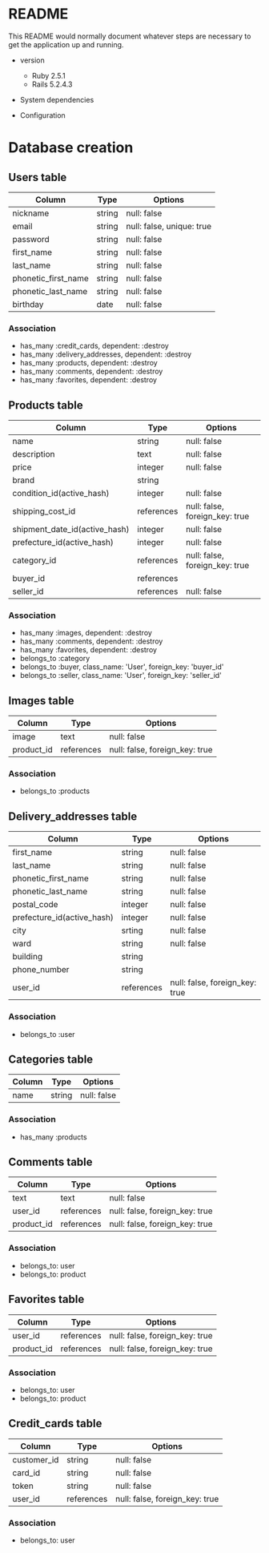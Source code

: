 
# README

This README would normally document whatever steps are necessary to get the
application up and running.


* version
  - Ruby 2.5.1
  - Rails 5.2.4.3

* System dependencies

* Configuration

# Database creation

## Users table
|Column|Type|Options|
|------|----|-------|
|nickname|string|null: false|
|email|string|null: false, unique: true|
|password|string|null: false|
|first_name|string|null: false|
|last_name|string|null: false|
|phonetic_first_name|string|null: false|
|phonetic_last_name|string|null: false|
|birthday|date|null: false|
### Association
- has_many :credit_cards, dependent: :destroy
- has_many :delivery_addresses, dependent: :destroy
- has_many :products, dependent: :destroy
- has_many :comments, dependent: :destroy
- has_many :favorites, dependent: :destroy

## Products table
|Column|Type|Options|
|------|----|-------|
|name|string|null: false|
|description|text|null: false|
|price|integer|null: false|
|brand|string||
|condition_id(active_hash)|integer|null: false|
|shipping_cost_id|references|null: false, foreign_key: true|
|shipment_date_id(active_hash)|integer|null: false|
|prefecture_id(active_hash)|integer|null: false|
|category_id|references|null: false, foreign_key: true|
|buyer_id|references||
|seller_id|references|null: false|
### Association
- has_many :images, dependent: :destroy
- has_many :comments, dependent: :destroy
- has_many :favorites, dependent: :destroy
- belongs_to :category
- belongs_to :buyer, class_name: 'User', foreign_key: 'buyer_id'
- belongs_to :seller, class_name: 'User', foreign_key: 'seller_id'

## Images table
|Column|Type|Options|
|------|----|-------|
|image|text|null: false|
|product_id|references|null: false, foreign_key: true|
### Association
- belongs_to :products

## Delivery_addresses table
|Column|Type|Options|
|------|----|-------|
|first_name|string|null: false|
|last_name|string|null: false|
|phonetic_first_name|string|null: false|
|phonetic_last_name|string|null: false|
|postal_code|integer|null: false|
|prefecture_id(active_hash)|integer|null: false|
|city|srting|null: false|
|ward|string|null: false|
|building|string||
|phone_number|string||
|user_id|references|null: false, foreign_key: true|
### Association
- belongs_to :user

## Categories table
|Column|Type|Options|
|------|----|-------|
|name|string|null: false|
### Association
- has_many :products

## Comments table
|Column|Type|Options|
|------|----|-------|
|text|text|null: false|
|user_id|references|null: false, foreign_key: true|
|product_id|references|null: false, foreign_key: true|
### Association
- belongs_to: user
- belongs_to: product

## Favorites table
|Column|Type|Options|
|------|----|-------|
|user_id|references|null: false, foreign_key: true|
|product_id|references|null: false, foreign_key: true|
### Association
- belongs_to: user
- belongs_to: product

## Credit_cards table
|Column|Type|Options|
|------|----|-------|
|customer_id|string|null: false|
|card_id|string|null: false|
|token|string|null: false|
|user_id|references|null: false, foreign_key: true|
### Association
- belongs_to: user